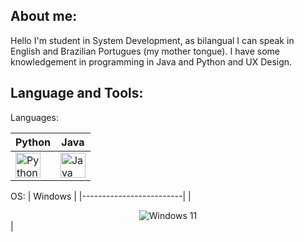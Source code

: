 ## About me:
Hello I'm student in System Development, as bilangual I can speak in English and Brazilian Portugues (my mother tongue). I have some knowledgement in programming in Java and Python and UX Design.
## Language and Tools:
Languages:

| Python                   | Java                     |
|--------------------------|--------------------------|
| <img src="https://cdn.jsdelivr.net/gh/devicons/devicon/icons/python/python-original.svg" width="40" height="40" alt="Python"/> | <img src="https://cdn.jsdelivr.net/gh/devicons/devicon/icons/java/java-original.svg" width="40" height="40" alt="Java"/> |

OS:
| Windows              |
|-------------------------|
| <div align="center"><img src="https://img.icons8.com/color/48/000000/windows-11.png" alt="Windows 11"/></div> |


<!--
**devyat009/devyat009** is a ✨ _special_ ✨ repository because its `README.md` (this file) appears on your GitHub profile.

Here are some ideas to get you started:

- 🔭 I’m currently working on ...
- 🌱 I’m currently learning ...
- 👯 I’m looking to collaborate on ...
- 🤔 I’m looking for help with ...
- 💬 Ask me about ...
- 📫 How to reach me: ...
- 😄 Pronouns: ...
- ⚡ Fun fact: ...
-->
